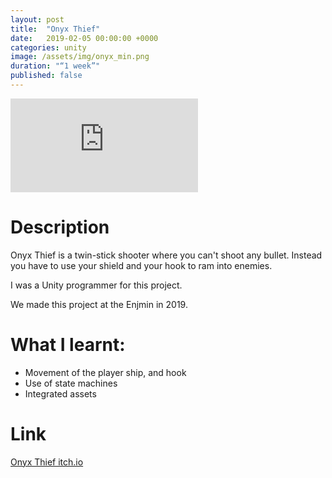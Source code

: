 ```yaml
---
layout: post
title:  "Onyx Thief"
date:   2019-02-05 00:00:00 +0000
categories: unity
image: /assets/img/onyx_min.png
duration: "“1 week”"
published: false
---
```


<div class="video-container">
<iframe src="https://www.youtube.com/embed/8eS5G-Xckvg" title="YouTube video player" frameborder="0" allow="accelerometer; autoplay; clipboard-write; encrypted-media; gyroscope; picture-in-picture" allowfullscreen></iframe>
</div>

# Description

Onyx Thief is a twin-stick shooter where you can't shoot any bullet. Instead you have to use your shield and your hook to ram into enemies.

I was a Unity programmer for this project.


We made this project at the Enjmin in 2019.

# What I learnt:
* Movement of the player ship, and hook
* Use of state machines
* Integrated assets

# Link

[Onyx Thief itch.io](https://batagogo.itch.io/onyx-thief)